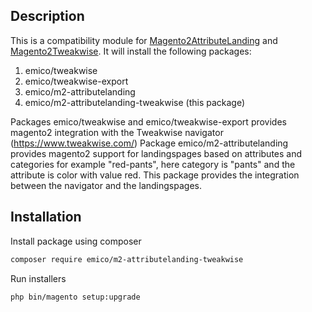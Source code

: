 ## Description

This is a compatibility module for [Magento2AttributeLanding](https://github.com/EmicoEcommerce/Magento2AttributeLanding) and [Magento2Tweakwise](https://github.com/EmicoEcommerce/Magento2Tweakwise).
It will install the following packages: 
1. emico/tweakwise
2. emico/tweakwise-export
3. emico/m2-attributelanding
4. emico/m2-attributelanding-tweakwise (this package)

Packages emico/tweakwise and emico/tweakwise-export provides magento2 integration with the Tweakwise navigator (https://www.tweakwise.com/)
Package emico/m2-attributelanding provides magento2 support for landingspages based on attributes and categories for example "red-pants", here category is "pants" and the attribute is color with value red.
This package provides the integration between the navigator and the landingspages.


## Installation
Install package using composer
```sh
composer require emico/m2-attributelanding-tweakwise
```

Run installers
```sh
php bin/magento setup:upgrade
```
